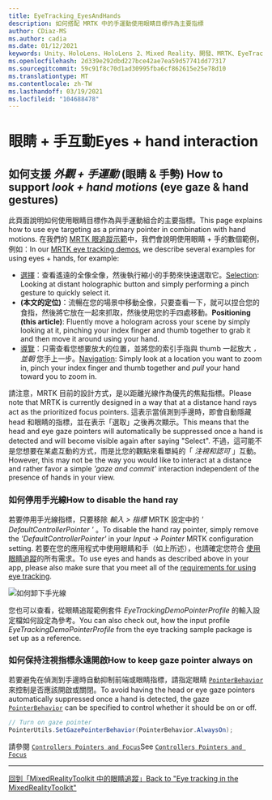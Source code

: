 ```yaml
---
title: EyeTracking_EyesAndHands
description: 如何搭配 MRTK 中的手運動使用眼睛目標作為主要指標
author: CDiaz-MS
ms.author: cadia
ms.date: 01/12/2021
keywords: Unity、HoloLens、HoloLens 2、Mixed Reality、開發、MRTK、EyeTracking、
ms.openlocfilehash: 2d339e292dbd227bce42ae7ea59d57741dd77317
ms.sourcegitcommit: 59c91f8c70d1ad30995fba6cf862615e25e78d10
ms.translationtype: MT
ms.contentlocale: zh-TW
ms.lasthandoff: 03/19/2021
ms.locfileid: "104688478"
---
```

# <a name="eyes--hand-interaction"></a><span data-ttu-id="66368-104">眼睛 + 手互動</span><span class="sxs-lookup"><span data-stu-id="66368-104">Eyes + hand interaction</span></span>

## <a name="how-to-support-_look--hand-motions_-eye-gaze--hand-gestures"></a><span data-ttu-id="66368-105">如何支援 _外觀 + 手運動_ (眼睛 & 手勢) </span><span class="sxs-lookup"><span data-stu-id="66368-105">How to support _look + hand motions_ (eye gaze & hand gestures)</span></span>

<span data-ttu-id="66368-106">此頁面說明如何使用眼睛目標作為與手運動組合的主要指標。</span><span class="sxs-lookup"><span data-stu-id="66368-106">This page explains how to use eye targeting as a primary pointer in combination with hand motions.</span></span>
<span data-ttu-id="66368-107">在我們的 [MRTK 眼追蹤示範](../../example-scenes/eye-tracking-examples-overview.md)中，我們會說明使用眼睛 + 手的數個範例，例如：</span><span class="sxs-lookup"><span data-stu-id="66368-107">In our [MRTK eye tracking demos](../../example-scenes/eye-tracking-examples-overview.md), we describe several examples for using eyes + hands, for example:</span></span>

- <span data-ttu-id="66368-108">[選擇](eye-tracking-target-selection.md)：查看遙遠的全像全像，然後執行縮小的手勢來快速選取它。</span><span class="sxs-lookup"><span data-stu-id="66368-108">[Selection](eye-tracking-target-selection.md): Looking at distant holographic button and simply performing a pinch gesture to quickly select it.</span></span>
- <span data-ttu-id="66368-109">**(本文的定位)**：流暢在您的場景中移動全像，只要查看一下，就可以捏合您的食指，然後將它放在一起來抓取，然後使用您的手四處移動。</span><span class="sxs-lookup"><span data-stu-id="66368-109">**Positioning (this article)**: Fluently move a hologram across your scene by simply looking at it, pinching your index finger and thumb together to grab it and then move it around using your hand.</span></span>
- <span data-ttu-id="66368-110">[導覽](eye-tracking-navigation.md)：只需查看您想要放大的位置，並將您的索引手指與 thumb 一起放大 _，並朝_ 您手上一步。</span><span class="sxs-lookup"><span data-stu-id="66368-110">[Navigation](eye-tracking-navigation.md): Simply look at a location you want to zoom in, pinch your index finger and thumb together and _pull_ your hand toward you to zoom in.</span></span>

<span data-ttu-id="66368-111">請注意，MRTK 目前的設計方式，是以距離光線作為優先的焦點指標。</span><span class="sxs-lookup"><span data-stu-id="66368-111">Please note that MRTK is currently designed in a way that at a distance hand rays act as the prioritized focus pointers.</span></span>
<span data-ttu-id="66368-112">這表示當偵測到手邊時，即會自動隱藏 head 和眼睛的指標，並在表示「選取」之後再次顯示。</span><span class="sxs-lookup"><span data-stu-id="66368-112">This means that the head and eye gaze pointers will automatically be suppressed once a hand is detected and will become visible again after saying "Select".</span></span>
<span data-ttu-id="66368-113">不過，這可能不是您想要在某處互動的方式，而是比您的觀點來看單純的「 _注視和認可_ 」互動。</span><span class="sxs-lookup"><span data-stu-id="66368-113">However, this may not be the way you would like to interact at a distance and rather favor a simple _'gaze and commit'_ interaction independent of the presence of hands in your view.</span></span>

### <a name="how-to-disable-the-hand-ray"></a><span data-ttu-id="66368-114">如何停用手光線</span><span class="sxs-lookup"><span data-stu-id="66368-114">How to disable the hand ray</span></span>

<span data-ttu-id="66368-115">若要停用手光線指標，只要移除 _輸入 > 指標_ MRTK 設定中的 _' DefaultControllerPointer '_ 。</span><span class="sxs-lookup"><span data-stu-id="66368-115">To disable the hand ray pointer, simply remove the _'DefaultControllerPointer'_ in your _Input -> Pointer_ MRTK configuration setting.</span></span>
<span data-ttu-id="66368-116">若要在您的應用程式中使用眼睛和手（如上所述），也請確定您符合 [使用眼睛追蹤](eye-tracking-basic-setup.md)的所有需求。</span><span class="sxs-lookup"><span data-stu-id="66368-116">To use eyes and hands as described above in your app, please also make sure that you meet all of the [requirements for using eye tracking](eye-tracking-basic-setup.md).</span></span>

![如何卸下手光線](../../images/eye-tracking/mrtk_setup_removehandray.jpg)

<span data-ttu-id="66368-118">您也可以查看，從眼睛追蹤範例套件 _EyeTrackingDemoPointerProfile_ 的輸入設定檔如何設定為參考。</span><span class="sxs-lookup"><span data-stu-id="66368-118">You can also check out, how the input profile _EyeTrackingDemoPointerProfile_ from the eye tracking sample package is set up as a reference.</span></span>

### <a name="how-to-keep-gaze-pointer-always-on"></a><span data-ttu-id="66368-119">如何保持注視指標永遠開啟</span><span class="sxs-lookup"><span data-stu-id="66368-119">How to keep gaze pointer always on</span></span>

<span data-ttu-id="66368-120">若要避免在偵測到手邊時自動抑制前端或眼睛指標，請指定眼睛 [`PointerBehavior`](xref:Microsoft.MixedReality.Toolkit.Input.PointerBehavior) 來控制是否應該開啟或關閉。</span><span class="sxs-lookup"><span data-stu-id="66368-120">To avoid having the head or eye gaze pointers automatically suppressed once a hand is detected, the gaze [`PointerBehavior`](xref:Microsoft.MixedReality.Toolkit.Input.PointerBehavior) can be specified to control whether it should be on or off.</span></span>

```c#
// Turn on gaze pointer
PointerUtils.SetGazePointerBehavior(PointerBehavior.AlwaysOn);
```

<span data-ttu-id="66368-121">請參閱 [`Controllers Pointers and Focus`](../../../architecture/controllers-pointers-and-focus.md)</span><span class="sxs-lookup"><span data-stu-id="66368-121">See [`Controllers Pointers and Focus`](../../../architecture/controllers-pointers-and-focus.md)</span></span>

---
[<span data-ttu-id="66368-122">回到「MixedRealityToolkit 中的眼睛追蹤」</span><span class="sxs-lookup"><span data-stu-id="66368-122">Back to "Eye tracking in the MixedRealityToolkit"</span></span>](eye-tracking-main.md)
